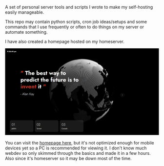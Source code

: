 A set of personal server tools and scripts I wrote to make my self-hosting easily manageable.

This repo may contain python scripts, cron job ideas/setups and some commands that I use
frequently or often to do things on my server or automate something.

I have also created a homepage hosted on my homeserver.

![](Website/assets/scr_01.png)

You can visit the [homepage here](https://cloud417.space/), but it's not optimized enough 
for mobile devices yet so a PC is recommended for viewing it. I don't know much webdev
so only skimmed through the basics and made it in a few hours. Also since it's homeserver 
so it may be down most of the time.
